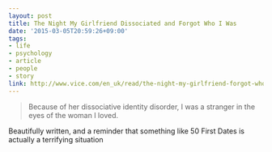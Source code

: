 ```yaml
---
layout: post
title: The Night My Girlfriend Dissociated and Forgot Who I Was
date: '2015-03-05T20:59:26+09:00'
tags:
- life
- psychology
- article
- people
- story
link: http://www.vice.com/en_uk/read/the-night-my-girlfriend-forgot-who-i-was-944
---
```

<blockquote>
  <p>Because of her dissociative identity disorder, I was a stranger in the eyes of the woman I loved.</p>
</blockquote>

<p>Beautifully written, and a reminder that something like 50 First Dates is actually a terrifying situation</p>
